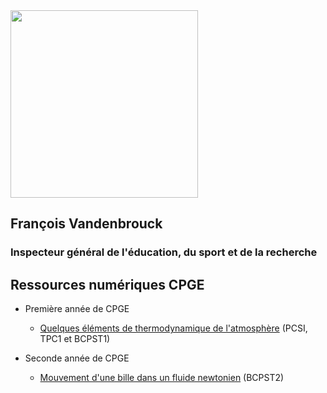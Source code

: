 <img src="https://user-images.githubusercontent.com/109895707/180656875-56e0673c-6106-4743-baaf-152b13083c69.jpg" width="300"/>

## François Vandenbrouck
### Inspecteur général de l'éducation, du sport et de la recherche

## Ressources numériques CPGE

- Première année de CPGE
  - [Quelques éléments de thermodynamique de l'atmosphère](atmosphere.ipynb) (PCSI, TPC1 et BCPST1)

- Seconde année de CPGE
  - [Mouvement d'une bille dans un fluide newtonien](mwt_bille_fluidenewtonien.ipynb) (BCPST2)
